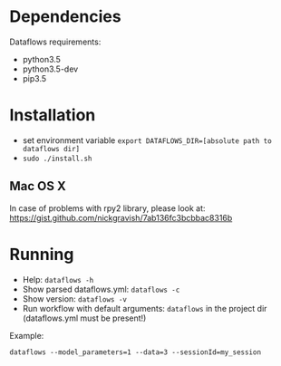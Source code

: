 
# Dependencies

Dataflows requirements:
* python3.5
* python3.5-dev
* pip3.5

# Installation

* set environment variable `export DATAFLOWS_DIR=[absolute path to dataflows dir]`
* `sudo ./install.sh`

## Mac OS X

In case of problems with rpy2 library, please look at: https://gist.github.com/nickgravish/7ab136fc3bcbbac8316b

# Running

* Help: `dataflows -h`
* Show parsed dataflows.yml: `dataflows -c`
* Show version: `dataflows -v`
* Run workflow with default arguments: `dataflows` in the project dir (dataflows.yml must be present!)

Example:

`dataflows --model_parameters=1 --data=3 --sessionId=my_session`

